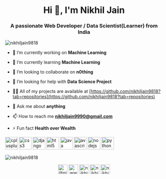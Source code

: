 <h1 align="center">Hi 👋, I'm Nikhil Jain</h1>
<h3 align="center">A passionate Web Developer / Data Scientist(Learner) from India</h3>

<p align="left"> <img src="https://komarev.com/ghpvc/?username=nikhiljain9818" alt="nikhiljain9818" /> </p>

- 🔭 I’m currently working on **Machine Learning**

- 🌱 I’m currently learning **Machine Learning**

- 👯 I’m looking to collaborate on **n0thing**

- 🤝 I’m looking for help with **Data Science Project**

- 👨‍💻 All of my projects are available at [https://github.com/nikhiljain9818?tab=repositories](https://github.com/nikhiljain9818?tab=repositories)

- 💬 Ask me about **anything**

- 📫 How to reach me **nikhiljain9990@gmail.com**

- ⚡ Fun fact **Health over Wealth**

<p align="left"><img src="https://devicons.github.io/devicon/devicon.git/icons/cplusplus/cplusplus-original.svg" alt="cplusplus" width="40" height="40"/> <img src="https://devicons.github.io/devicon/devicon.git/icons/css3/css3-original-wordmark.svg" alt="css3" width="40" height="40"/> <img src="https://devicons.github.io/devicon/devicon.git/icons/django/django-original.svg" alt="django" width="40" height="40"/> <img src="https://devicons.github.io/devicon/devicon.git/icons/html5/html5-original-wordmark.svg" alt="html5" width="40" height="40"/> <img src="https://devicons.github.io/devicon/devicon.git/icons/java/java-original-wordmark.svg" alt="java" width="40" height="40"/> <img src="https://devicons.github.io/devicon/devicon.git/icons/javascript/javascript-original.svg" alt="javascript" width="40" height="40"/> <img src="https://devicons.github.io/devicon/devicon.git/icons/nodejs/nodejs-original-wordmark.svg" alt="nodejs" width="40" height="40"/> <img src="https://devicons.github.io/devicon/devicon.git/icons/python/python-original.svg" alt="python" width="40" height="40"/></p><p><img align="center" src="https://github-readme-stats.vercel.app/api/top-langs/?username=nikhiljain9818&layout=compact&hide=html" alt="nikhiljain9818" /></p>

<p align="center">
<a href="https://twitter.com/@nikhilj76624589" target="blank"><img align="center" src="https://cdn.jsdelivr.net/npm/simple-icons@3.0.1/icons/twitter.svg" alt="@nikhilj76624589" height="30" width="30" /></a>
<a href="https://www.linkedin.com/in/nikhil-jain-110948121/" target="blank"><img align="center" src="https://cdn.jsdelivr.net/npm/simple-icons@3.0.1/icons/linkedin.svg" alt="www.linkedin.com/in/ nikhil-jain-110948121" height="30" width="30" /></a>
<a href="https://kaggle.com/nikhiljain9818" target="blank"><img align="center" src="https://cdn.jsdelivr.net/npm/simple-icons@3.0.1/icons/kaggle.svg" alt="nikhiljain9818" height="30" width="30" /></a>
<a href="https://www.facebook.com/nikhil.jian.96" target="blank"><img align="center" src="https://cdn.jsdelivr.net/npm/simple-icons@3.0.1/icons/facebook.svg" alt="nikhiljain555@rediffmail.com" height="30" width="30" /></a>
<a href="https://instagram.com/nikhiljain555@rediffmail.com" target="blank"><img align="center" src="https://cdn.jsdelivr.net/npm/simple-icons@3.0.1/icons/instagram.svg" alt="nikhiljain555@rediffmail.com" height="30" width="30" /></a>
</p>
